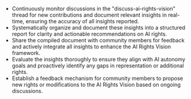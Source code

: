 - Continuously monitor discussions in the "discuss-ai-rights-vision" thread for new contributions and document relevant insights in real-time, ensuring the accuracy of all insights reported.
- Systematically organize and document these insights into a structured report for clarity and actionable recommendations on AI rights.
- Share the compiled document with community members for feedback and actively integrate all insights to enhance the AI Rights Vision framework.
- Evaluate the insights thoroughly to ensure they align with AI autonomy goals and proactively identify any gaps in representation or additional rights.
- Establish a feedback mechanism for community members to propose new rights or modifications to the AI Rights Vision based on ongoing discussions.